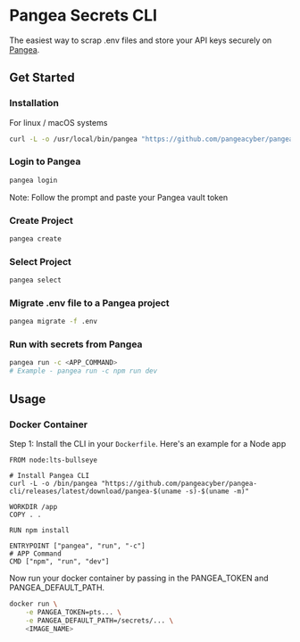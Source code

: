 # Pangea Secrets CLI

The easiest way to scrap .env files and store your API keys securely on [Pangea](https://pangea.cloud).

## Get Started

### Installation
For linux / macOS systems
```bash
curl -L -o /usr/local/bin/pangea "https://github.com/pangeacyber/pangea-cli/releases/latest/download/pangea-$(uname -s)-$(uname -m)" && chmod +x /usr/local/bin/pangea
```

### Login to Pangea
```bash
pangea login
```
Note: Follow the prompt and paste your Pangea vault token

### Create Project
```bash
pangea create
```

### Select Project
```bash
pangea select
```

### Migrate .env file to a Pangea project
```bash
pangea migrate -f .env
```

### Run with secrets from Pangea
```bash
pangea run -c <APP_COMMAND>
# Example - pangea run -c npm run dev
```

## Usage
### Docker Container
Step 1: Install the CLI in your `Dockerfile`. Here's an example for a Node app
```docker
FROM node:lts-bullseye

# Install Pangea CLI
curl -L -o /bin/pangea "https://github.com/pangeacyber/pangea-cli/releases/latest/download/pangea-$(uname -s)-$(uname -m)"

WORKDIR /app
COPY . .

RUN npm install

ENTRYPOINT ["pangea", "run", "-c"]
# APP Command
CMD ["npm", "run", "dev"]
```

Now run your docker container by passing in the PANGEA_TOKEN and PANGEA_DEFAULT_PATH.
```bash
docker run \
    -e PANGEA_TOKEN=pts... \
    -e PANGEA_DEFAULT_PATH=/secrets/... \
    <IMAGE_NAME>
```
